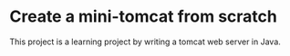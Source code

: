 # Create a mini-tomcat from scratch

This project is a learning project by writing a tomcat web server in Java.